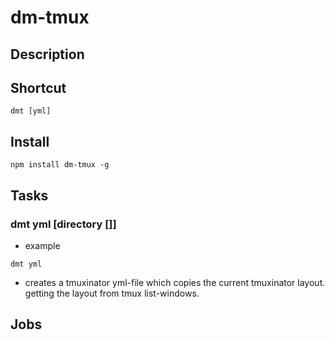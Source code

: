 # dm-tmux

## Description

## Shortcut
```
dmt [yml]
```

## Install

```
npm install dm-tmux -g
```

## Tasks

### dmt yml [directory [<fileName>]]
* example
```
dmt yml
```
* creates a tmuxinator yml-file which copies the current tmuxinator layout. getting the layout from tmux list-windows.

## Jobs
